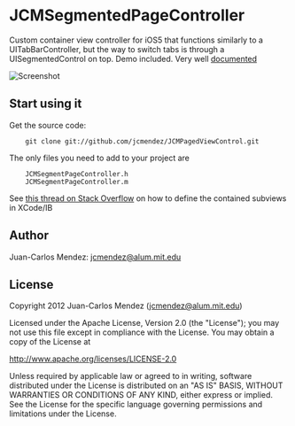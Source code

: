 # JCMSegmentedPageController

Custom container view controller for iOS5 that functions similarly to a UITabBarController, but the way to switch tabs is through a UISegmentedControl on top.  Demo included.
Very well [documented](http://jcmendez.github.com/JCMSegmentPageController/)

![Screenshot](https://github.com/jcmendez/JCMSegmentPageController/raw/master/Screenshot.png)

## Start using it

Get the source code:

	    git clone git://github.com/jcmendez/JCMPagedViewControl.git

The only files you need to add to your project are

        JCMSegmentPageController.h
        JCMSegmentPageController.m

See [this thread on Stack Overflow](http://stackoverflow.com/questions/10723434/how-to-use-jcmsegmentpagecontroller-with-storyboards/) on how to define the contained subviews in XCode/IB

## Author
Juan-Carlos Mendez: jcmendez@alum.mit.edu

## License

Copyright 2012 Juan-Carlos Mendez (jcmendez@alum.mit.edu)

Licensed under the Apache License, Version 2.0 (the "License");
you may not use this file except in compliance with the License.
You may obtain a copy of the License at

http://www.apache.org/licenses/LICENSE-2.0

Unless required by applicable law or agreed to in writing, software
distributed under the License is distributed on an "AS IS" BASIS,
WITHOUT WARRANTIES OR CONDITIONS OF ANY KIND, either express or implied.
See the License for the specific language governing permissions and
limitations under the License. 
